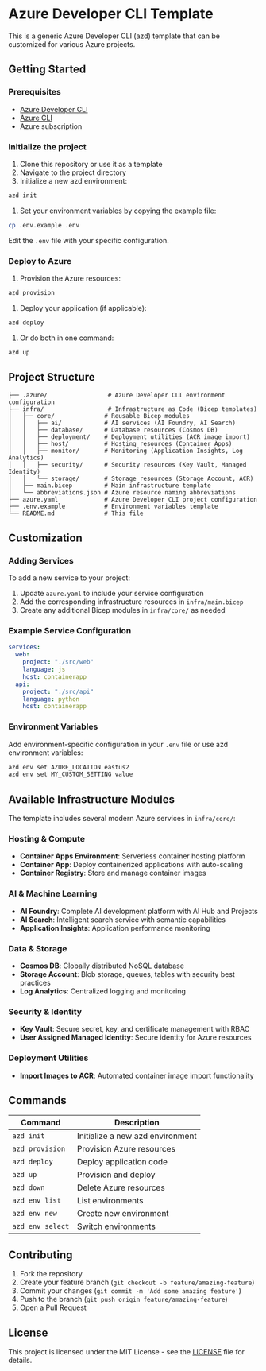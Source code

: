 # Azure Developer CLI Template

This is a generic Azure Developer CLI (azd) template that can be customized for various Azure projects.

## Getting Started

### Prerequisites

- [Azure Developer CLI](https://aka.ms/azd-install)
- [Azure CLI](https://docs.microsoft.com/cli/azure/install-azure-cli)
- Azure subscription

### Initialize the project

1. Clone this repository or use it as a template
1. Navigate to the project directory
1. Initialize a new azd environment:

```bash
azd init
```

1. Set your environment variables by copying the example file:

```bash
cp .env.example .env
```

Edit the `.env` file with your specific configuration.

### Deploy to Azure

1. Provision the Azure resources:

```bash
azd provision
```

1. Deploy your application (if applicable):

```bash
azd deploy
```

1. Or do both in one command:

```bash
azd up
```

## Project Structure

```text
├── .azure/                 # Azure Developer CLI environment configuration
├── infra/                  # Infrastructure as Code (Bicep templates)
│   ├── core/              # Reusable Bicep modules
│   │   ├── ai/            # AI services (AI Foundry, AI Search)
│   │   ├── database/      # Database resources (Cosmos DB)
│   │   ├── deployment/    # Deployment utilities (ACR image import)
│   │   ├── host/          # Hosting resources (Container Apps)
│   │   ├── monitor/       # Monitoring (Application Insights, Log Analytics)
│   │   ├── security/      # Security resources (Key Vault, Managed Identity)
│   │   └── storage/       # Storage resources (Storage Account, ACR)
│   ├── main.bicep         # Main infrastructure template
│   └── abbreviations.json # Azure resource naming abbreviations
├── azure.yaml             # Azure Developer CLI project configuration
├── .env.example           # Environment variables template
└── README.md              # This file
```

## Customization

### Adding Services

To add a new service to your project:

1. Update `azure.yaml` to include your service configuration
2. Add the corresponding infrastructure resources in `infra/main.bicep`
3. Create any additional Bicep modules in `infra/core/` as needed

### Example Service Configuration

```yaml
services:
  web:
    project: "./src/web"
    language: js
    host: containerapp
  api:
    project: "./src/api"
    language: python
    host: containerapp
```

### Environment Variables

Add environment-specific configuration in your `.env` file or use azd environment variables:

```bash
azd env set AZURE_LOCATION eastus2
azd env set MY_CUSTOM_SETTING value
```

## Available Infrastructure Modules

The template includes several modern Azure services in `infra/core/`:

### **Hosting & Compute**

- **Container Apps Environment**: Serverless container hosting platform
- **Container App**: Deploy containerized applications with auto-scaling
- **Container Registry**: Store and manage container images

### **AI & Machine Learning**

- **AI Foundry**: Complete AI development platform with AI Hub and Projects
- **AI Search**: Intelligent search service with semantic capabilities
- **Application Insights**: Application performance monitoring

### **Data & Storage**

- **Cosmos DB**: Globally distributed NoSQL database
- **Storage Account**: Blob storage, queues, tables with security best practices
- **Log Analytics**: Centralized logging and monitoring

### **Security & Identity**

- **Key Vault**: Secure secret, key, and certificate management with RBAC
- **User Assigned Managed Identity**: Secure identity for Azure resources

### **Deployment Utilities**

- **Import Images to ACR**: Automated container image import functionality

## Commands

| Command | Description |
|---------|-------------|
| `azd init` | Initialize a new azd environment |
| `azd provision` | Provision Azure resources |
| `azd deploy` | Deploy application code |
| `azd up` | Provision and deploy |
| `azd down` | Delete Azure resources |
| `azd env list` | List environments |
| `azd env new` | Create new environment |
| `azd env select` | Switch environments |

## Contributing

1. Fork the repository
2. Create your feature branch (`git checkout -b feature/amazing-feature`)
3. Commit your changes (`git commit -m 'Add some amazing feature'`)
4. Push to the branch (`git push origin feature/amazing-feature`)
5. Open a Pull Request

## License

This project is licensed under the MIT License - see the [LICENSE](LICENSE) file for details.
